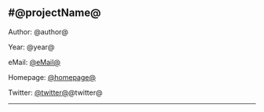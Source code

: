 #@projectName@
-------------------------

Author: @author@

Year: @year@

eMail: [@eMail@](mailto:@eMail@ "@eMail@")

Homepage: [@homepage@](@homepage@ "@homepage@")

Twitter: [@twitter@](http://www.twitter.com/@twitter@ "@twitter@")@twitter@

-------------------------
